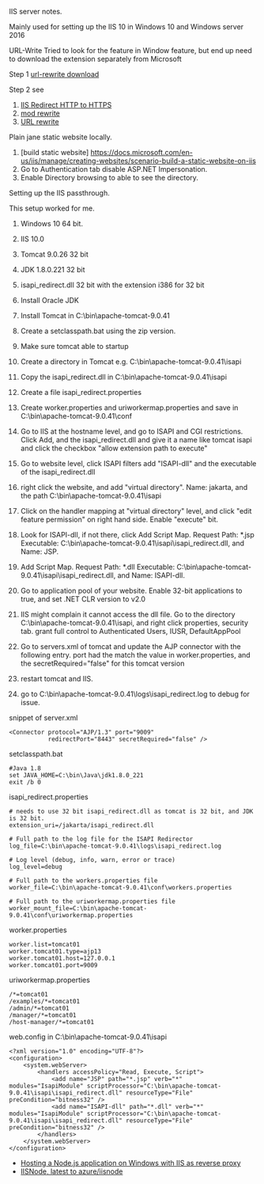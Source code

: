 IIS server notes.

Mainly used for setting up the IIS 10 in Windows 10 and Windows server 2016

URL-Write
Tried to look for the feature in Window feature, but end up need to download the extension separately from Microsoft

Step 1
[url-rewrite download](https://www.iis.net/downloads/microsoft/url-rewrite)

Step 2 see
1. [IIS Redirect HTTP to HTTPS](https://www.namecheap.com/support/knowledgebase/article.aspx/9953/38/iis-redirect-http-to-https/) 
2. [mod rewrite](https://hostadvice.com/how-to/how-to-enable-mod_rewrite-on-iis/)
3. [URL rewrite](https://www.cyotek.com/blog/installing-the-url-rewrite-module-into-internet-information-services)



Plain jane static website locally.
1. [build static website] https://docs.microsoft.com/en-us/iis/manage/creating-websites/scenario-build-a-static-website-on-iis
2. Go to Authentication tab disable ASP.NET Impersonation.
3. Enable Directory browsing to able to see the directory.


Setting up the IIS passthrough.

This setup worked for me.

1. Windows 10 64 bit.
2. IIS 10.0 
3. Tomcat 9.0.26 32 bit 
4. JDK 1.8.0.221 32 bit
5. isapi_redirect.dll 32 bit with the extension i386 for 32 bit

1. Install Oracle JDK
2. Install Tomcat in C:\bin\apache-tomcat-9.0.41
3. Create a setclasspath.bat using the zip version.
4. Make sure tomcat able to startup 
5. Create a directory in Tomcat e.g. C:\bin\apache-tomcat-9.0.41\isapi
6. Copy the isapi_redirect.dll in C:\bin\apache-tomcat-9.0.41\isapi
7. Create a file isapi_redirect.properties
8. Create worker.properties and uriworkermap.properties and save in C:\bin\apache-tomcat-9.0.41\conf
9. Go to IIS at the hostname level, and go to ISAPI and CGI restrictions. Click Add, and the isapi_redirect.dll and give it a name like tomcat isapi and click the checkbox "allow extension path to execute"
10. Go to website level, click ISAPI filters add "ISAPI-dll" and the executable of the isapi_redirect.dll
11. right click the website, and add "virtual directory".  Name: jakarta, and the path C:\bin\apache-tomcat-9.0.41\isapi
12. Click on the handler mapping at "virtual directory" level, and click "edit feature permission" on right hand side. Enable "execute" bit.
13. Look for ISAPI-dll, if not there, click Add Script Map. Request Path: *.jsp Executable: C:\bin\apache-tomcat-9.0.41\isapi\isapi_redirect.dll, and Name: JSP.
14. Add Script Map. Request Path: *.dll Executable: C:\bin\apache-tomcat-9.0.41\isapi\isapi_redirect.dll, and Name: ISAPI-dll.
14. Go to application pool of your website. Enable 32-bit applications to true, and set .NET CLR version to v2.0
15. IIS might complain it cannot access the dll file. Go to the directory C:\bin\apache-tomcat-9.0.41\isapi, and right click properties, security tab. grant full control to Authenticated Users, IUSR, DefaultAppPool
16. Go to servers.xml of tomcat and update the AJP connector with the following entry.  port had the match the value in worker.properties, and the  secretRequired="false" for this tomcat version
17. restart tomcat and IIS.
18. go to C:\bin\apache-tomcat-9.0.41\logs\isapi_redirect.log to debug for issue. 

    
    
snippet of server.xml
```
<Connector protocol="AJP/1.3" port="9009"
           redirectPort="8443" secretRequired="false" />
```


setclasspath.bat
```
#Java 1.8
set JAVA_HOME=C:\bin\Java\jdk1.8.0_221
exit /b 0
```

isapi_redirect.properties
```
# needs to use 32 bit isapi_redirect.dll as tomcat is 32 bit, and JDK is 32 bit.
extension_uri=/jakarta/isapi_redirect.dll

# Full path to the log file for the ISAPI Redirector
log_file=C:\bin\apache-tomcat-9.0.41\logs\isapi_redirect.log

# Log level (debug, info, warn, error or trace)
log_level=debug

# Full path to the workers.properties file
worker_file=C:\bin\apache-tomcat-9.0.41\conf\workers.properties

# Full path to the uriworkermap.properties file
worker_mount_file=C:\bin\apache-tomcat-9.0.41\conf\uriworkermap.properties
```

worker.properties
```
worker.list=tomcat01
worker.tomcat01.type=ajp13
worker.tomcat01.host=127.0.0.1
worker.tomcat01.port=9009
```

uriworkermap.properties
```
/*=tomcat01
/examples/*=tomcat01
/admin/*=tomcat01
/manager/*=tomcat01
/host-manager/*=tomcat01
```

web.config in C:\bin\apache-tomcat-9.0.41\isapi
```
<?xml version="1.0" encoding="UTF-8"?>
<configuration>
    <system.webServer>
        <handlers accessPolicy="Read, Execute, Script">
            <add name="JSP" path="*.jsp" verb="*" modules="IsapiModule" scriptProcessor="C:\bin\apache-tomcat-9.0.41\isapi\isapi_redirect.dll" resourceType="File" preCondition="bitness32" />
            <add name="ISAPI-dll" path="*.dll" verb="*" modules="IsapiModule" scriptProcessor="C:\bin\apache-tomcat-9.0.41\isapi\isapi_redirect.dll" resourceType="File" preCondition="bitness32" />
        </handlers>
    </system.webServer>
</configuration>
```


* [Hosting a Node.js application on Windows with IIS as reverse proxy](https://dev.to/petereysermans/hosting-a-node-js-application-on-windows-with-iis-as-reverse-proxy-397b)
* [IISNode, latest to azure/iisnode](https://github.com/tjanczuk/iisnode)

